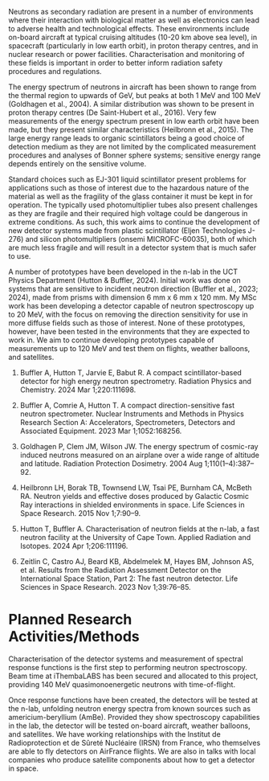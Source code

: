 Neutrons as secondary radiation are present in a number of environments where their interaction with biological matter as well as electronics can lead to adverse health and technological effects. These environments include on-board aircraft at typical cruising altitudes (10-20 km above sea level), in spacecraft (particularly in low earth orbit), in proton therapy centres, and in nuclear research or power facilities. Characterisation and monitoring of these fields is important in order to better inform radiation safety procedures and regulations.

The energy spectrum of neutrons in aircraft has been shown to range from the thermal region to upwards of GeV, but peaks at both 1 MeV and 100 MeV (Goldhagen et al., 2004). A similar distribution was shown to be present in proton therapy centres (De Saint-Hubert et al., 2016). Very few measurements of the energy spectrum present in low earth orbit have been made, but they present similar characteristics (Heilbronn et al., 2015). The large energy range leads to organic scintillators being a good choice of detection medium as they are not limited by the complicated measurement procedures and analyses of Bonner sphere systems; sensitive energy range depends entirely on the sensitive volume.

Standard choices such as EJ-301 liquid scintillator present problems for applications such as those of interest due to the hazardous nature of the material as well as the fragility of the glass container it must be kept in for operation. The typically used photomultiplier tubes also present challenges as they are fragile and their required high voltage could be dangerous in extreme conditions. As such, this work aims to continue the development of new detector systems made from plastic scintillator (Eljen Technologies J-276) and silicon photomultipliers (onsemi MICROFC-60035), both of which are much less fragile and will result in a detector system that is much safer to use.

A number of prototypes have been developed in the n-lab in the UCT Physics Department (Hutton & Buffler, 2024). Initial work was done on systems that are sensitive to incident neutron direction (Buffler et al., 2023; 2024), made from prisms with dimension 6 mm x 6 mm x 120 mm. My MSc work has been developing a detector capable of neutron spectroscopy up to 20 MeV, with the focus on removing the direction sensitivity for use in more diffuse fields such as those of interest. None of these prototypes, however, have been tested in the environments that they are expected to work in. We aim to continue developing prototypes capable of measurements up to 120 MeV and test them on flights, weather balloons, and satellites. 

1. Buffler A, Hutton T, Jarvie E, Babut R. A compact scintillator-based detector for high energy neutron spectrometry. Radiation Physics and Chemistry. 2024 Mar 1;220:111698.

  

2. Buffler A, Comrie A, Hutton T. A compact direction-sensitive fast neutron spectrometer. Nuclear Instruments and Methods in Physics Research Section A: Accelerators, Spectrometers, Detectors and Associated Equipment. 2023 Mar 1;1052:168256.

  

3. Goldhagen P, Clem JM, Wilson JW. The energy spectrum of cosmic-ray induced neutrons measured on an airplane over a wide range of altitude and latitude. Radiation Protection Dosimetry. 2004 Aug 1;110(1–4):387–92.

  

4. Heilbronn LH, Borak TB, Townsend LW, Tsai PE, Burnham CA, McBeth RA. Neutron yields and effective doses produced by Galactic Cosmic Ray interactions in shielded environments in space. Life Sciences in Space Research. 2015 Nov 1;7:90–9.

  

5. Hutton T, Buffler A. Characterisation of neutron fields at the n-lab, a fast neutron facility at the University of Cape Town. Applied Radiation and Isotopes. 2024 Apr 1;206:111196.

  

6. Zeitlin C, Castro AJ, Beard KB, Abdelmelek M, Hayes BM, Johnson AS, et al. Results from the Radiation Assessment Detector on the International Space Station, Part 2: The fast neutron detector. Life Sciences in Space Research. 2023 Nov 1;39:76–85.

# Planned Research Activities/Methods
Characterisation of the detector systems and measurement of spectral response functions is the first step to performing neutron spectroscopy. Beam time at iThembaLABS has been secured and allocated to this project, providing 140 MeV quasimonoenergetic neutrons with time-of-flight. 

Once response functions have been created, the detectors will be tested at the n-lab, unfolding neutron energy spectra from known sources such as americium-beryllium (AmBe). Provided they show spectroscopy capabilities in the lab, the detector will be tested on-board aircraft, weather balloons, and satellites. We have working relationships with the Institut de Radioprotection et de Sûreté Nucléaire (IRSN) from France, who themselves are able to fly detectors on AirFrance flights. We are also in talks with local companies who produce satellite components about how to get a detector in space.
